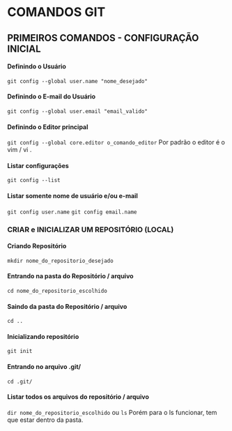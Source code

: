 # COMANDOS GIT

## PRIMEIROS COMANDOS - CONFIGURAÇÃO INICIAL

#### Definindo o Usuário
`git config --global user.name "nome_desejado"`

#### Definindo o E-mail do Usuário
`git config --global user.email "email_valido" `

#### Definindo o Editor principal
`git config --global core.editor o_comando_editor` 
Por padrão o editor é o vim / vi .

#### Listar configurações
`git config --list`

#### Listar somente nome de usuário e/ou e-mail
`git config user.name`
`git config email.name`


### CRIAR e INICIALIZAR UM REPOSITÓRIO (LOCAL)

#### Criando Repositório
`mkdir nome_do_repositorio_desejado`

#### Entrando na pasta do Repositório / arquivo
`cd nome_do_repositorio_escolhido`

#### Saindo da pasta do Repositório / arquivo
`cd ..` 

#### Inicializando repositório
`git init`

#### Entrando no arquivo .git/
`cd .git/`

#### Listar todos os arquivos do repositório / arquivo
`dir nome_do_repositorio_escolhido`
ou
`ls` Porém para o ls funcionar, tem que estar dentro da pasta.
